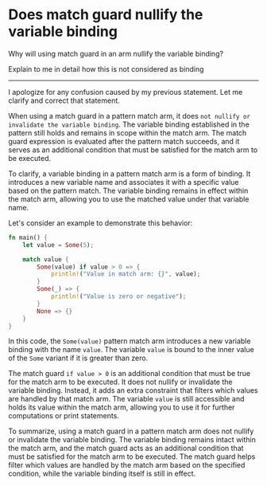 # Does match guard nullify the variable binding

Why will using match guard in an arm nullify the variable binding? 

Explain to me in detail how this is not considered as binding

___


I apologize for any confusion caused by my previous statement. Let me clarify and correct that statement.

When using a match guard in a pattern match arm, it does `not nullify or invalidate the variable binding`. The variable binding established in the pattern still holds and remains in scope within the match arm. The match guard expression is evaluated after the pattern match succeeds, and it serves as an additional condition that must be satisfied for the match arm to be executed.

To clarify, a variable binding in a pattern match arm is a form of binding. It introduces a new variable name and associates it with a specific value based on the pattern match. The variable binding remains in effect within the match arm, allowing you to use the matched value under that variable name.

Let's consider an example to demonstrate this behavior:

```rust
fn main() {
    let value = Some(5);

    match value {
        Some(value) if value > 0 => {
            println!("Value in match arm: {}", value);
        }
        Some(_) => {
            println!("Value is zero or negative");
        }
        None => {}
    }
}
```

In this code, the `Some(value)` pattern match arm introduces a new variable binding with the name `value`. The variable `value` is bound to the inner value of the `Some` variant if it is greater than zero.

The match guard `if value > 0` is an additional condition that must be true for the match arm to be executed. It does not nullify or invalidate the variable binding. Instead, it adds an extra constraint that filters which values are handled by that match arm. The variable `value` is still accessible and holds its value within the match arm, allowing you to use it for further computations or print statements.

To summarize, using a match guard in a pattern match arm does not nullify or invalidate the variable binding. The variable binding remains intact within the match arm, and the match guard acts as an additional condition that must be satisfied for the match arm to be executed. The match guard helps filter which values are handled by the match arm based on the specified condition, while the variable binding itself is still in effect.